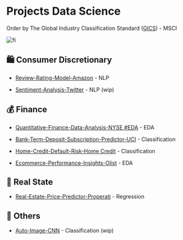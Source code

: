 # Projects Data Science

Order by The Global Industry Classification Standard ([GICS](https://www.msci.com/our-solutions/indexes/gics)) - MSCI 


![fi](https://www.msci.com/documents/1296102/11185224/870x200px-GICS-PageBanner_U.gif/bf857596-f018-125a-c784-37f17c359d57?t=1573145399828)


## 🛍️ Consumer Discretionary

- [Review-Rating-Model-Amazon](https://github.com/Dotto-Luis/Projects/tree/main/Consumer%20Discretionary/Amazon) - NLP

- [Sentiment-Analysis-Twitter](https://github.com/Dotto-Luis/Projects/tree/main/Consumer%20Discretionary/Sentiment-Analysis-Twitter) - NLP (wip)


## 💰 Finance

- [Quantitative-Finance-Data-Analysis-NYSE #EDA](https://github.com/Dotto-Luis/Projects/tree/main/Finance/NYSE) - EDA

- [Bank-Term-Deposit-Subscription-Predictor-UCI](https://github.com/Dotto-Luis/Projects/tree/main/Finance/Bank%20Marketing) - Classification

- [Home-Credit-Default-Risk-Home Credit](https://github.com/Dotto-Luis/Projects/tree/main/Finance/Home_credit_default_risk) - Classification

- [Ecommerce-Performance-Insights-Olist](https://github.com/Dotto-Luis/Projects/tree/main/Finance/Ecommerce-Latam) - EDA


## 🏢 Real State

- [Real-Estate-Price-Predictor-Properati](https://github.com/Dotto-Luis/Projects/tree/main/Real%20State/Properati)  - Regression

## 📁 Others

- [Auto-Image-CNN](https://github.com/Dotto-Luis/Projects/tree/main/Others/Auto-Image-CNN) - Classification (wip)
